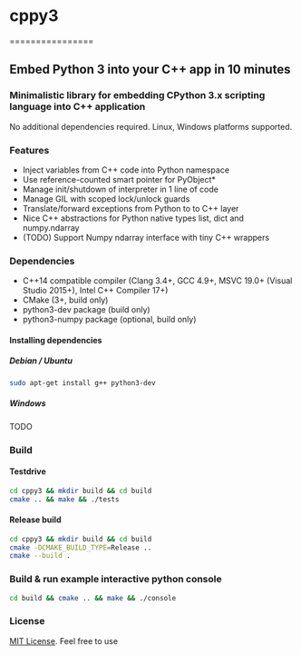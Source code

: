 # cppy3
================

## Embed Python 3 into your C++ app in 10 minutes

### Minimalistic library for embedding CPython 3.x scripting language into C++ application

No additional dependencies required. Linux, Windows platforms supported.

### Features

* Inject variables from C++ code into Python namespace
* Use reference-counted smart pointer for PyObject*
* Manage init/shutdown of interpreter in 1 line of code
* Manage GIL with scoped lock/unlock guards
* Translate/forward exceptions from Python to to C++ layer
* Nice C++ abstractions for Python native types list, dict and numpy.ndarray
* (TODO) Support Numpy ndarray interface with tiny C++ wrappers

### Dependencies

* C++14 compatible compiler (Clang 3.4+, GCC 4.9+, MSVC 19.0+ (Visual Studio 2015+), Intel C++ Compiler 17+)
* CMake (3+, build only)
* python3-dev package (build only)
* python3-numpy package (optional, build only)

#### Installing dependencies

##### Debian / Ubuntu

```bash
sudo apt-get install g++ python3-dev
```

##### Windows

TODO

### Build

#### Testdrive

```bash
cd cppy3 && mkdir build && cd build
cmake .. && make && ./tests
```

#### Release build

```bash
cd cppy3 && mkdir build && cd build
cmake -DCMAKE_BUILD_TYPE=Release ..
cmake --build .
```

### Build & run example interactive python console

```bash
cd build && cmake .. && make && ./console
```

### License

[MIT License](LICENSE). Feel free to use
